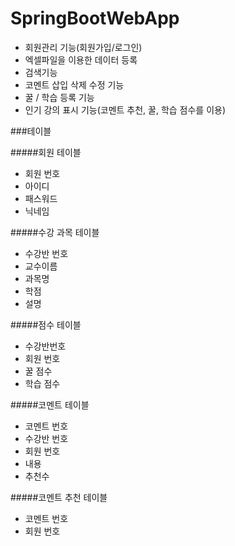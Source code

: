 # SpringBootWebApp

- 회원관리 기능(회원가입/로그인)
- 엑셀파일을 이용한 데이터 등록
- 검색기능
- 코멘트 삽입 삭제 수정 기능
- 꿀 / 학습 등록 기능
- 인기 강의 표시 기능(코멘트 추천, 꿀, 학습 점수를 이용)


###테이블

#####회원 테이블

- 회원 번호
- 아이디
- 패스워드
- 닉네임


#####수강 과목 테이블

- 수강반 번호
- 교수이름
- 과목명
- 학점
- 설명


#####점수 테이블

- 수강반번호
- 회원 번호
- 꿀 점수
- 학습 점수


#####코멘트 테이블

- 코멘트 번호
- 수강반 번호
- 회원 번호
- 내용
- 추천수


#####코멘트 추천 테이블

- 코멘트 번호
- 회원 번호
